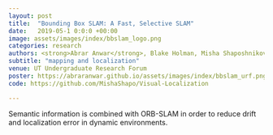 ```yaml
---
layout: post
title:  "Bounding Box SLAM: A Fast, Selective SLAM"
date:   2019-05-1 0:0:0 +00:00
image: assets/images/index/bbslam_logo.png
categories: research
authors: <strong>Abrar Anwar</strong>, Blake Holman, Misha Shaposhnikov
subtitle: "mapping and localization"
venue: UT Undergraduate Research Forum
poster: https://abraranwar.github.io/assets/images/index/bbslam_urf.png
code: https://github.com/MishaShapo/Visual-Localization

---
```

Semantic information is combined with ORB-SLAM in order to reduce drift and localization error in dynamic environments.

